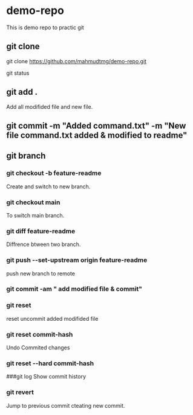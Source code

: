 # demo-repo
This is demo repo to practic git

## git clone
git clone https://github.com/mahmudtmg/demo-repo.git

git status
 ## git add .
 Add all modifided file and new file.
 ## git commit -m "Added command.txt" -m "New file command.txt added & modified to readme"

 ## git branch
 ### git checkout -b feature-readme
 Create and switch to new branch.
 ### git checkout main
 To switch main branch.

 ### git diff feature-readme
 Diffrence btween two branch.
 ### git push --set-upstream origin feature-readme
 push new branch to remote

 ### git commit -am " add modified file & commit"
 ### git reset 
 reset uncommit added modifided file

 ### git reset commit-hash
 Undo Commited changes
 ### git reset --hard commit-hash
###git log
Show commit history
### git revert
Jump to previous commit cteating new commit.
